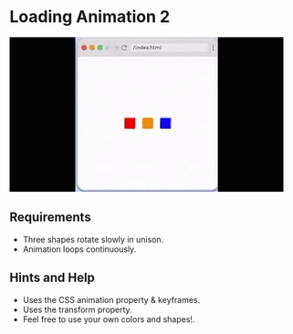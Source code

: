# Loading Animation 2

![Loading Animation 2](./Loading%20Animation%202.gif)

## Requirements

- Three shapes rotate slowly in unison.
- Animation loops continuously.

## Hints and Help

- Uses the CSS animation property & keyframes.
- Uses the transform property.
- Feel free to use your own colors and shapes!.
